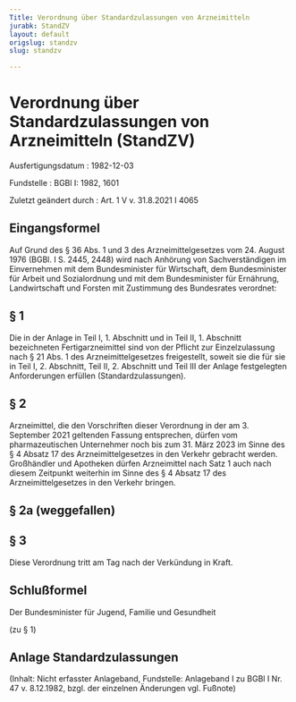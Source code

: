 ```yaml
---
Title: Verordnung über Standardzulassungen von Arzneimitteln
jurabk: StandZV
layout: default
origslug: standzv
slug: standzv

---
```


# Verordnung über Standardzulassungen von Arzneimitteln (StandZV)

Ausfertigungsdatum
:   1982-12-03

Fundstelle
:   BGBl I: 1982, 1601

Zuletzt geändert durch
:   Art. 1 V v. 31.8.2021 I 4065


## Eingangsformel

Auf Grund des § 36 Abs. 1 und 3 des Arzneimittelgesetzes vom 24. August 1976 (BGBl. I S. 2445, 2448) wird nach Anhörung von Sachverständigen im Einvernehmen mit dem Bundesminister für Wirtschaft, dem Bundesminister für Arbeit und Sozialordnung und mit dem Bundesminister für Ernährung, Landwirtschaft und Forsten mit Zustimmung des Bundesrates verordnet:


## § 1

Die in der Anlage in Teil I, 1. Abschnitt und in Teil II, 1. Abschnitt bezeichneten Fertigarzneimittel sind von der Pflicht zur Einzelzulassung nach § 21 Abs. 1 des Arzneimittelgesetzes freigestellt, soweit sie die für sie in Teil I, 2. Abschnitt, Teil II, 2. Abschnitt und Teil III der Anlage festgelegten Anforderungen erfüllen (Standardzulassungen).


## § 2

Arzneimittel, die den Vorschriften dieser Verordnung in der am 3. September 2021 geltenden Fassung entsprechen, dürfen vom pharmazeutischen Unternehmer noch bis zum 31. März 2023 im Sinne des § 4 Absatz 17 des Arzneimittelgesetzes in den Verkehr gebracht werden. Großhändler und Apotheken dürfen Arzneimittel nach Satz 1 auch nach diesem Zeitpunkt weiterhin im Sinne des § 4 Absatz 17 des Arzneimittelgesetzes in den Verkehr bringen.


## § 2a (weggefallen)



## § 3

Diese Verordnung tritt am Tag nach der Verkündung in Kraft.


## Schlußformel

Der Bundesminister für Jugend, Familie und Gesundheit

(zu § 1)

## Anlage Standardzulassungen

(Inhalt: Nicht erfasster Anlageband,
Fundstelle: Anlageband I zu BGBl I Nr. 47 v. 8.12.1982,
bzgl. der einzelnen Änderungen vgl. Fußnote)

